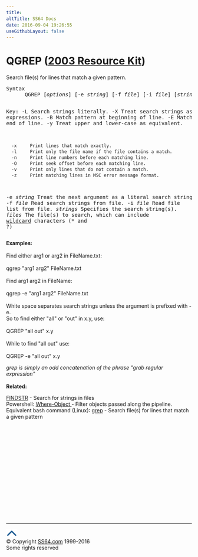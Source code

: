 ```yaml
---
title:
altTitle: SS64 Docs
date: 2016-09-04 19:26:55
useGithubLayout: false
---
```

<!-- #BeginLibraryItem "/Library/head_nt.lbi" --><!-- #EndLibraryItem --><h1>QGREP (<a href="../links/windows.html#kits">2003 Resource Kit</a>)</h1>
<p>Search file(s) for lines that match a given pattern.</p>
<pre>Syntax
      QGREP [<i>options</i>] [-e <i>string</i>] [-f <i>file</i>] [-i <i>file</i>] [<i>strings</i>] [<i>files</i>]

Key:
      -L     Search strings literally.
      -X     Treat search strings as regular expressions.
      -B     Match pattern at beginning of line. 
      -E     Match pattern at end of line. 
      -y     Treat upper and lower-case as equivalent.

      -x     Print lines that match exactly.
      -l     Print only the file name if the file contains a match.
      -n     Print line numbers before each matching line.
      -O     Print seek offset before each matching line.
      -v     Print only lines that do not contain a match.
      -z     Print matching lines in MSC error message format. 

   -e <i>string</i> Treat the next argument as a literal search string. 
   -f <i>file</i>   Read search strings from file. 
   -i <i>file</i>   Read file list from file. 
   <i>strings</i>   Specifies the search string(s).
   <i>files</i>     The file(s) to search, which can include <a href="syntax-wildcards.html">wildcard</a> characters
             (* and ?)</pre>
<p> <b>Examples:</b><br>
<br>
Find either arg1 or arg2 in FileName.txt: <br>
<span class="code"><br>
qgrep "arg1 arg2" FileName.txt</span><br>
<br>
Find arg1 arg2 in FileName: <br>
<br>
<span class="code">qgrep -e "arg1 arg2" FileName.txt</span><br>
<br>
White space separates search strings unless the argument is prefixed with -e.<br>
So to find either "all" or "out" in x.y, use:<br>
<br>
<span class="code">QGREP "all out" x.y</span><br>
<br>
While to find "all out" use:<br>
<br>
<span class="code">QGREP -e "all out" x.y</span><br>
</p>
<p><i class="quote">grep is simply an odd concatenation of the phrase "grab regular expression"</i><br>
<br>
<b>Related:</b></p>
<p><a href="findstr.html">FINDSTR</a> - Search for strings in files<br>
Powershell: <a href="../ps/where-object.html">Where-Object </a>- Filter objects passed along the pipeline.<br>
Equivalent bash command (Linux): <a href="../bash/grep.html">grep</a> - Search file(s) for lines that match a given pattern</p><!-- #BeginLibraryItem "/Library/foot_nt.lbi" --><p>
<!-- windows300 -->
<ins class="adsbygoogle" style="display:inline-block;width:300px;height:250px" data-ad-client="ca-pub-6140977852749469" data-ad-slot="7649547908"></ins>
<script>
(adsbygoogle = window.adsbygoogle || []).push({});
</script></p>
<hr>
<div id="bl" class="footer"><a href="qgrep.html#"><img src="../images/top.png" width="30" height="22" alt="Back to the Top"></a></div>
<div id="br" class="footer, tagline">© Copyright <a href="http://ss64.com/">SS64.com</a> 1999-2016<br>
Some rights reserved</div><!-- #EndLibraryItem -->

